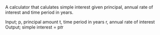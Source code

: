 A calculator that calulates simple interest given principal, annual rate of interest and time period in years.

Input;
p, principal amount
t, time period in years
r, annual rate of interest
Output;
simple interest = p*t*r

